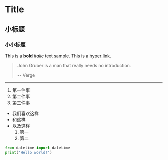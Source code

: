 # Title
## 小标题
### 小小标题
This is a __bold__ *italic* text sample.
This is a [hyper link](http://github.com).

> John Gruber is a man that really needs no introduction.
>
>-- Verge
---

1. 第一件事
2. 第二件事
3. 第三件事

- 我们喜欢这样
- 和这样
- 以及这样 
   1. 第一
   2. 第二

```python
from datetime import datetime
print('Hello world!')
```
```powershell
